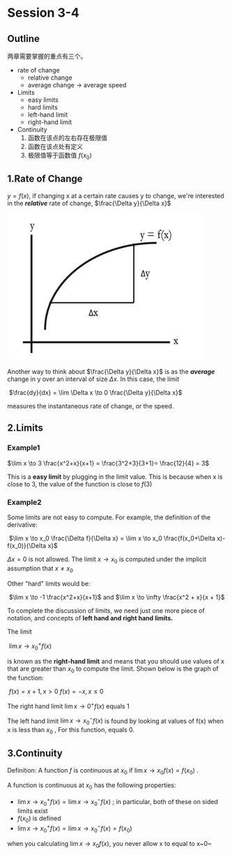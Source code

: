 # Session 3-4

## Outline
两章需要掌握的重点有三个。
- rate of change
  - relative change
  - average change -> average speed
- Limits
  - easy limits
  - hard limits
  - left-hand limit
  - right-hand limit
- Continuity
  1. 函数在该点的左右存在极限值
  2. 函数在该点处有定义
  3. 极限值等于函数值 $f(x_0)$

## 1.Rate of Change

$y = f(x)$, if changing x at a certain rate causes y to change, we're interested in the ***relative*** rate of change, $\frac{\Delta y}{\Delta x}$

<img src="image-20220714094757242.png" alt="image-20220714094757242" style="zoom:80%;" />

Another way to think about $\frac{\Delta y}{\Delta x}$ is as the ***average*** change in y over an interval of size $\Delta x$. In this case, the limit 

​														$\frac{dy}{dx} = \lim \Delta x \to 0 \frac{\Delta y}{\Delta x}$

measures the instantaneous rate of change, or the speed. 

## 2.Limits

### Example1

$\lim x \to 3 \frac{x^2+x}{x+1} = \frac{3^2+3}{3+1}= \frac{12}{4} = 3$

This is a **easy limit** by plugging in the limit value. This is because when x is close to 3, the value of the function is close to $f(3)$

### Example2

Some limits are not easy to compute. For example, the definition of the derivative:

​									$\lim x \to x_0 \frac{\Delta f}{\Delta x} = \lim x \to x_0 \frac{f(x_0+\Delta x)-f(x_0)}{\Delta x}$

$\Delta x = 0$ is not allowed. The limit $x \to x_0$ is computed under the implicit assumption that $x \neq x_0$

Other "hard" limits would be:

​										$\lim x \to -1 \frac{x^2+x}{x+1}$ and $\lim x \to \infty \frac{x^2 + x}{x + 1}$

To complete the discussion of limits, we need just one more piece of notation, and concepts of **left hand and right hand limits.**

The limit 	

​															$\lim x \to x_0^+ f(x)$  

is known as the **right-hand limit** and means that you should use values of x that are greater than $x_0$ to compute the limit. Shown below is the graph of the function:

​												$f(x) = x + 1,x > 0$  $f(x) = - x , x \le0$

The right hand limit $\lim x \to 0^+ f(x)$ equals 1

The left hand limit $\lim x \to x_0^- f(x)$ is found by looking at values of f(x) when x is less than $x_0$ , For this function, equals 0.

## 3.Continuity

Definition: A function $f$ is continuous at $x_0$ if $\lim x \to x_0 f(x) = f(x_0)$ .

A function is continuous at $x_0$ has the following properties:

- $\lim x \to x_0^+ f(x) = \lim x \to x_0^- f(x)$ ; in particular, both of these on sided limits exist
- $f(x_0)$ is defined
- $\lim x \to x_0^+ f(x) = \lim x \to x_0^- f(x) = f(x_0)$

when you calculating $\lim x \to x_0 f(x)$, you never allow x to equal to x~0~ 
